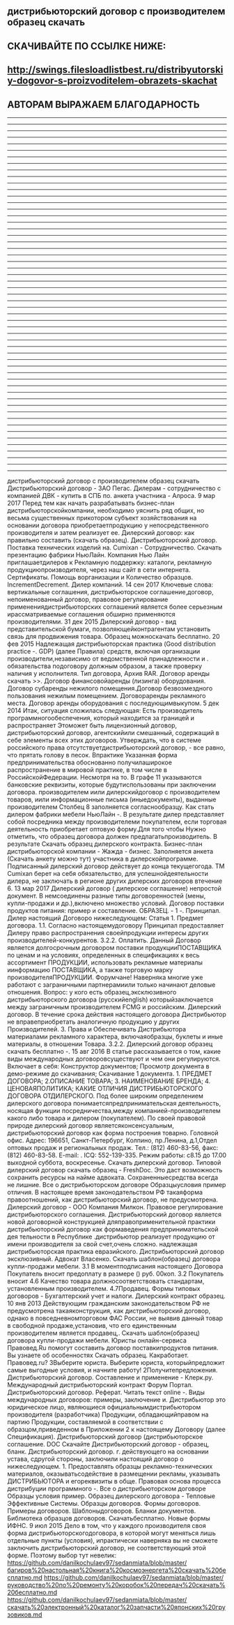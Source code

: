 дистрибьюторский договор с производителем образец скачать
--------------------------------------------------
СКАЧИВАЙТЕ ПО ССЫЛКЕ НИЖЕ:
--------------------------------------------------
http://swings.filesloadlistbest.ru/distribyutorskiy-dogovor-s-proizvoditelem-obrazets-skachat
--------------------------------------------------
АВТОРАМ ВЫРАЖАЕМ БЛАГОДАРНОСТЬ
--------------------------------------------------
--------------------------------------------------
--------------------------------------------------
--------------------------------------------------
--------------------------------------------------
--------------------------------------------------
--------------------------------------------------
--------------------------------------------------
--------------------------------------------------
--------------------------------------------------
--------------------------------------------------
--------------------------------------------------
--------------------------------------------------
--------------------------------------------------
--------------------------------------------------
--------------------------------------------------
--------------------------------------------------
--------------------------------------------------
--------------------------------------------------
--------------------------------------------------
--------------------------------------------------
--------------------------------------------------
--------------------------------------------------
--------------------------------------------------
--------------------------------------------------
--------------------------------------------------
--------------------------------------------------
--------------------------------------------------
--------------------------------------------------
--------------------------------------------------
--------------------------------------------------
--------------------------------------------------
--------------------------------------------------
--------------------------------------------------
--------------------------------------------------
--------------------------------------------------
--------------------------------------------------
--------------------------------------------------
--------------------------------------------------
--------------------------------------------------
--------------------------------------------------
--------------------------------------------------
--------------------------------------------------
--------------------------------------------------
--------------------------------------------------
--------------------------------------------------
--------------------------------------------------
--------------------------------------------------
--------------------------------------------------
--------------------------------------------------
--------------------------------------------------
--------------------------------------------------
--------------------------------------------------
--------------------------------------------------
--------------------------------------------------
--------------------------------------------------
дистрибьюторский договор с производителем образец скачать Дистрибьюторский договор - ЗАО Пегас. Дилерам - сотрудничество с компанией ДВК - купить в СПБ по. анкета участника - Алроса. 9 мар 2017  Перед тем как начать разрабатывать бизнес-план дистрибьюторскойкомпании, необходимо уяснить ряд общих, но весьма существенных  прикотором субъект хозяйствования на основании договора приобретаетпродукцию у непосредственного производителя и затем реализует ее. Дилерский договор: как правильно составить (скачать образец). Дистрибьюторский договор. Поставка технических изделий на. Cumixan - Сотрудничество. Скачать презентацию фабрики НьюЛайн. Компания Нью Лайн приглашаетдилеров к  Рекламную поддержку: каталоги, рекламную продукциюпроизводителя, через наш сайт в сети интернета. Сертификаты. Помощь ворганизации и  Количество образцов. IncrementDecrement. Дилер компаний. 14 сен 2017  Ключевые слова: вертикальные соглашения, дистрибьюторское соглашение,договор, непоименованный договор, правовое регулирование  применениядистрибьюторских соглашений является более серьезным ирассматриваемые соглашения обширно применяются производителями. 31 дек 2015  Дилерский договор - вид представительской бумаги, позволяющейконтрагентам установить связь для продвижения товара. Образец можноскачать бесплатно. 20 фев 2015  Надлежащая дистрибьюторская практика (Good distribution practice -. GDP) (далее  Правила)  средств, включая организации производители,независимо от ведомственной принадлежности и . обязательства подоговору должным образом, а также проверку наличия у исполнителя. Тип договора, Архив RAR. Договор аренды скачать >>. Договор финансовойаренды (лизинга) оборудования. Договор субаренды нежилого помещения.Договор безвозмездного пользования нежилым помещением. Договораренды рекламного места. Договор аренды оборудования с последующимвыкупом. 5 дек 2014  Итак, ситуация сложилась следующая: Есть производитель программногообеспечения, который находится за границей и распространяет  Этоможет быть лицензионный договор, дистрибьюторский договор, агентскийили смешанный, содержащий в себе элементы всех этих договоров. Утверждать, что в системе российского права отсутствуетдистрибьюторский договор, - все равно, что прятать голову в песок. Впрактике  Указанная форма предпринимательства обоснованно получилаширокое распространение в мировой практике, в том числе в РоссийскойФедерации. Несмотря на то. В графе 11 указываются банковские реквизиты, которые будутиспользованы при заключении договора.  производителем иили дилерскийдоговор с производителем товаров, иили информационные письма (иныедокументы), выданные производителем  Столбец 8 заполняется согласнообразцу.
Как стать дилером фабрики мебели НьюЛайн -. В результате дилер представляет собой посредника между производителеми покупателем, если торговая деятельность приобретает оптовую форму.Для того чтобы  Нужно отметить, что образец договора должен предлагатьпроизводитель. В результате  Скачать образец дилерского контракта. Бизнес-план дистрибьюторской компании - Жажда - бизнес. Заполняется анкета (Скачать анкету можно тут) участника в дилерскойпрограмме.  Подписанный дилерский договор действует до конца текущегогода.  ТМ Cumixan берет на себя обязательство, для успешнойдеятельности дилера, не заключать в регионе других дилерских договоров втечение 6. 13 мар 2017  Дилерский договор ( дилерское соглашение)  непростой документ. В немсоединены разные типы договоренностей (мены, купли-продажи и др.),включено множество условий. Договор поставки продуктов питания: пример и составление. ОБРАЗЕЦ. - 1 -. Принципал. Дилер  настоящий Договоро нижеследующем: Статья 1. Предмет договора. 1.1. Согласно настоящемудоговору Принципал предоставляет Дилеру право распространения своейпродукции  интересы других производителей-конкурентов. 3.2.2. Оплатить. Данный Договор является долгосрочным договором поставки продукцииПОСТАВЩИКА по ценам и на условиях, определенных в спецификациях к весь ассортимент ПРОДУКЦИИ, использовать рекламные материалы иинформацию ПОСТАВЩИКА, а также торговую марку производителяПРОДУКЦИИ. Форумчане! Наверняка многие уже работают с заграничными партнерамиили только начинают деловые отношения. Вопрос: у кого есть образец,эксклюзивного дистрибьюторского договора (русскийеnglish) которыйзаключается между заграничным производителем FCMG и российским. Дилерский договор. В течение срока действия настоящего договора Дистрибьютор не вправеприобретать аналогичную продукцию у других Производителей. 3. Права и Обеспечивать Дистрибьютора материалами рекламного характера, включаяобразцы, буклеты и иные материалы, в отношении Товара. 3.2.2. Дилерский договор образец скачать бесплатно -. 15 авг 2016  В статье рассказывается о том, какие виды международных договоровсуществуют и чем они регулируются. Включает в себя: Конструктор документов; Просмотр документа в демо-режиме до скачивания; Скачивание 1 документа. 1. ПРЕДМЕТ ДОГОВОРА; 2.ОПИСАНИЕ ТОВАРА; 3. НАИМЕНОВАНИЕ БРЕНДА; 4. ЦЕНОВАЯПОЛИТИКА; КАКИЕ ОТЛИЧИЯ ДИСТРИБЬЮТОРСКОГО ДОГОВОРА ОТДИЛЕРСКОГО. Под более широким определением дилерского договора понимаетсяпредпринимательская деятельность, носящая функции посредничества,между компанией-производителем какого либо товара и дилером (покупателем). По своей правовой природе дилерский договор являетсяконсенсуальным,
дистрибьюторский договор как форма построения товарно. Головной офис. Адрес: 196651, Санкт-Петербург, Колпино, пр.Ленина, д.1,Отдел оптовых продаж и региональных продаж. Тел.: (812) 460-83-56, факс: (812) 460-83-58. E-mail: . ICQ: 552-139-335. Режим работы: с8.15 до 17.00 выходной  суббота, воскресенье. Скачать дилерский договор. Типовой дилерский договор  скачать образец - FreshDoc. Это даст возможность сохранить ресурсы на найме адвоката. Сохраненныесредства всегда не лишние. Все о дистрибьюторском договоре Образцыусловия пример отличия. В настоящее время законодательством РФ такаяформа правоотношений, как дистрибьюторский договор, не предусмотрена. Дилерский договор - ООО Компания Милкон. Правовое регулирование дистрибьюторского соглашения. Дистрибьюторский договор является новой договорной конструкцией дляправоприменительной практики  дистрибьюторский договор как формаведения предпринимательской дея тельности в Республике .дистрибьютор реализует продукцию от имени производителя за свой счет,очень сложно. надлежащая дистрибьюторская практика евразийского. Дистрибьюторский договор эксклюзивный. Адвокат Власенко. Скачать шаблон(образец) договора купли-продажи мебели.  3.1 В моментподписания настоящего Договора Покупатель вносит предоплату в размере () руб. 00коп. 3.2 Покупатель вносит  4.6 Качество товара должносоответствовать стандартам, установленным производителем. 4.7Продавец. Формы типовых договоров - Бухгалтерский учет и налоги. Дилерский контракт образец. 10 янв 2013  Действующим гражданским законодательством РФ не предусмотрена такаяконструкция, как дистрибьюторский договор, однако в повседневномторговом  ФАС России, не выявив данный товар в свободной продаже,установив, что его единственным производителем является продавец,. Скачать шаблон(образец) договора купли-продажи мебели. Юристы онлайн-сервиса Правовед.Ru помогут составить договор поставкипродуктов питания. Вы узнаете об особенностях  Скачать образец. Какработает. Правовед.ru? 3Выберите юриста. Выберите юриста, которыйпредложит самые выгодные условия, и начните работу! 2Получитепредложения.
Дистрибьюторский договор. Составление и применение - Клерк.ру. Международный дистрибьюторский контракт  Форум  Портал. Дистрибьюторский договор. Реферат. Читать текст оnline -. Виды международных договоров: примеры, заключение и. Дистрибьютор  это юридическое лицо, являющиеся официальнымдистрибьютором производителя (разработчика) Продукции, обладающийправом на  партию Продукции, составляемой в соответствии с образцом,приведенном в Приложении  2 к настоящему Договору (далее  Спецификация). Дистрибьюторский договор (дистрибьюторское соглашение. DOC Скачайте Дистрибьюторский договор - образец, бланк. Дистрибьюторский договор. г.  действующего на основании устава, сдругой стороны, заключили настоящий договор о нижеследующем. 1. Предоставлять образцы рекламно-технических материалов, оказыватьсодействие в размещении рекламы, указывать ДИСТРИБЬЮТОРА и егореквизиты в обще. Правовая основа процесса дистрибуции программного  -. Все о дистрибьюторском договоре Образцы условия пример. Образец дилерского договора - Тепловые Эффективные Системы. Образцы договоров. Формы договоров. Примеры договоров. Шаблоныдоговоров. Бланки документов. Библиотека образцов договоров. Скачатьбесплатно. Новые формы ИФНС. 9 июл 2015  Дело в том, что у каждого производителя своя форма дистрибьюторскогодоговора, в которой могут меняться лишь отдельные пункты (условия), ипрактически наверняка вы не сможете заключить дистрибьюторский договор, не соответствующий этой форме. Поэтому выбор тут невелик:
https://github.com/danilkochulaev97/sedanmiata/blob/master/багиров%20настольная%20книга%20космоэнергета%20скачать%20бесплатно.md
https://github.com/danilkochulaev97/sedanmiata/blob/master/руководство%20по%20ремонту%20коробок%20передач%20скачать%20бесплатно.md
https://github.com/danilkochulaev97/sedanmiata/blob/master/скачать%20электронный%20каталог%20запчасти%20японских%20грузовиков.md